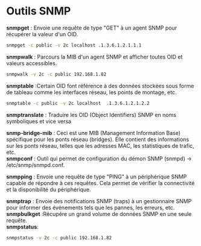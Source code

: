 # Outils SNMP
**snmpget** : Envoie une requête de type "GET" à un agent SNMP pour récupérer la valeur d'un OID.
``` bash  
snmpget -c public -v 2c localhost .1.3.6.1.2.1.1.1
```
**snmpwalk** : Parcours la MIB d'un agent SNMP et afficher toutes OID et valeurs accessibles.
``` bash
snmpwalk -v 2c -c public 192.168.1.82
```
 **snmptable** :Certain OID font référence à des données stockées sous forme de tableau comme les interfaces réseau, les points de montage, etc.
``` bash  
snmptable -c public -v 2c localhost  .1.3.6.1.2.1.2.2
```
**snmptranslate** : Traduire les OID (Object Identifiers) SNMP en noms symboliques et vice versa  


**snmp-bridge-mib** : Ceci est une MIB (Management Information Base) spécifique pour les ponts réseau (bridges). Elle contient des informations sur les ponts réseau, telles que les adresses MAC, les statistiques de trafic, etc.  
**snmpconf** : Outil qui permet de configuration du démon SNMP (snmpd) -> /etc/snmp/snmpd.conf.  

**snmpping** : Envoie une requête de type "PING" à un périphérique SNMP capable de répondre à ces requêtes. Cela permet de vérifier la connectivité et la disponibilité du périphérique.  


**snmptrap** : Envoie des notifications SNMP (traps) à un gestionnaire SNMP pour informer des événements tels que les pannes, les erreurs, etc.  
**snmpbulkget** :Récupére un grand volume de données SNMP en une seule requête.  
**snmpstatus**:
``` bash  
snmpstatus -v 2c -c public 192.168.1.82 
```


